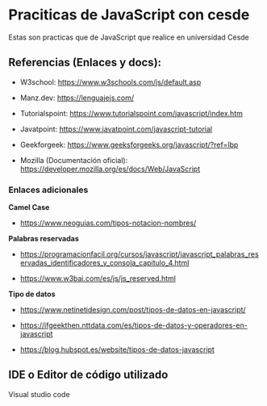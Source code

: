 # Praciticas de JavaScript con cesde

Estas son practicas que de JavaScript que realice en universidad Cesde

## Referencias (Enlaces y docs):

- W3school: https://www.w3schools.com/js/default.asp

- Manz.dev: https://lenguajejs.com/

- Tutorialspoint: https://www.tutorialspoint.com/javascript/index.htm

- Javatpoint: https://www.javatpoint.com/javascript-tutorial

- Geekforgeek: https://www.geeksforgeeks.org/javascript/?ref=lbp

- Mozilla (Documentación oficial): https://developer.mozilla.org/es/docs/Web/JavaScript

### Enlaces adicionales

**Camel Case**

- https://www.neoguias.com/tipos-notacion-nombres/

**Palabras reservadas**

- https://programacionfacil.org/cursos/javascript/javascript_palabras_reservadas_identificadores_y_consola_capitulo_4.html

- https://www.w3bai.com/es/js/js_reserved.html

**Tipo de datos**

- https://www.netinetidesign.com/post/tipos-de-datos-en-javascript/

- https://ifgeekthen.nttdata.com/es/tipos-de-datos-y-operadores-en-javascript

- https://blog.hubspot.es/website/tipos-de-datos-javascript

## IDE o Editor de código utilizado

Visual studio code
